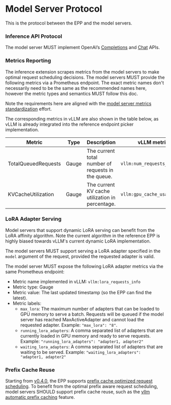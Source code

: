 # Model Server Protocol

This is the protocol between the EPP and the model servers.

### Inference API Protocol

The model server MUST implement OpenAI’s [Completions](https://platform.openai.com/docs/api-reference/completions)
and [Chat](https://platform.openai.com/docs/api-reference/chat) APIs.

### Metrics Reporting

The inference extension scrapes metrics from the model servers to make optimal request scheduling
decisions. The model servers MUST provide the following metrics via a Prometheus endpoint. The exact
metric names don't necessarily need to be the same as the recommended names here, however the
metric types and semantics MUST follow this doc.

Note the requirements here are aligned with the
[model server metrics standardization](https://docs.google.com/document/d/1SpSp1E6moa4HSrJnS4x3NpLuj88sMXr2tbofKlzTZpk)
effort.

The corresponding metrics in vLLM are also shown in the table below, as vLLM is already integrated
into the reference endpoint picker implementation.

| Metric | Type | Description | vLLM metric | Triton TensorRT-LLM| SGLang |
| ----- | ---- | ---- | ---- | ---- | ---- |
| TotalQueuedRequests         | Gauge     | The current total number of requests in the queue.| `vllm:num_requests_waiting`| `nv_trt_llm_request_metrics{request_type=waiting}`| `sglang:num_queue_reqs`
| KVCacheUtilization| Gauge     | The current KV cache utilization in percentage.| `vllm:gpu_cache_usage_perc`| `nv_trt_llm_kv_cache_block_metrics{kv_cache_block_type=fraction}`| `sglang:token_usage`


### LoRA Adapter Serving

Model servers that support dynamic LoRA serving can benefit from the LoRA affinity algorithm. Note
the current algorithm in the reference EPP is highly biased towards vLLM's current dynamic LoRA 
implementation.

The model servers MUST support serving a LoRA adapter specified in the `model` argument of the
request, provided the requested adapter is valid.

The model server MUST expose the following LoRA adapter metrics via the same Prometheus endpoint:

* Metric name implemented in vLLM: `vllm:lora_requests_info` 
* Metric type: Gauge
* Metric value: The last updated timestamp (so the EPP can find the latest).
* Metric labels: 
  * `max_lora`: The maximum number of adapters that can be loaded to GPU memory to serve a batch.
  Requests will be queued if the model server has reached MaxActiveAdapter and cannot load the
  requested adapter. Example: `"max_lora": "8"`.
  * `running_lora_adapters`: A comma separated list of adapters that are currently loaded in GPU
    memory and ready to serve requests. Example: `"running_lora_adapters": "adapter1, adapter2"`
  * `waiting_lora_adapters`: A comma separated list of adapters that are waiting to be served. Example: `"waiting_lora_adapters": "adapter1, adapter2"`

### Prefix Cache Reuse

Starting from [v0.4.0](https://github.com/kubernetes-sigs/gateway-api-inference-extension/releases/tag/v0.4.0),
the EPP supports [prefix cache optimized request scheduling](https://gateway-api-inference-extension.sigs.k8s.io/guides/epp-configuration/prefix-aware/).
To benefit from the optimal prefix aware request scheduling, model servers SHOULD support prefix
cache reuse, such as the [vllm automatic prefix caching](https://docs.vllm.ai/en/latest/features/automatic_prefix_caching.html) feature.